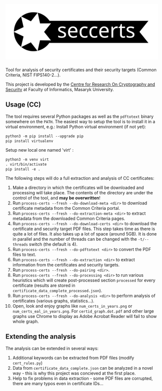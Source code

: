 # ![](docs/_static/logo.svg)

Tool for analysis of security certificates and their security targets (Common Criteria, NIST FIPS140-2...).

This project is developed by the [Centre for Research On Cryptography and Security](https://crocs.fi.muni.cz) at Faculty of Informatics, Masaryk University.

## Usage (CC)

The tool requires several Python packages as well as the `pdftotext` binary somewhere on the `PATH`.
The easiest way to setup the tool is to install it in a virtual environment, e.g.:
Install Python virtual environment (if not yet):
```
python3 -m pip install --upgrade pip
pip install virtualenv  
```
Setup new local one named 'virt' :
```
python3 -m venv virt
. virt/bin/activate
pip install -e .
```

The following steps will do a full extraction and analysis of CC certificates:

 1. Make a directory in which the certificates will be downloaded and processing will take place.
    The contents of the directory are under the control of the tool, and **may be overwritten**!
 2. Run `process-certs --fresh --do-download-meta <dir>` to download certificate metadata from the Common Criteria portal.
 3. Run `process-certs --fresh --do-extraction-meta <dir>` to extract metadata from the downloaded Common Criteria pages.
 4. Run `process-certs --fresh --do-download-certs <dir>` to download the certificate and security target PDF files. This
    step takes time as there is quite a lot of files. It also takes up a lot of space (around 5GB). It is done in parallel
    and the number of threads can be changed with the `-t/--threads` switch (the default is 4).
 5. Run `process-certs --fresh --do-pdftotext <dir>` to convert the PDF files to text.
 6. Run `process-certs --fresh --do-extraction <dir>` to extract information from the certificates and security targets.
 7. Run `process-certs --fresh --do-pairing <dir>`.
 8. Run `process-certs --fresh --do-processing <dir>` to run various heuristics which will create post-processed section
   `processed` for every certificate (results are stored in `certificate_data_complete_processed.json`).
 9. Run `process-certs --fresh --do-analysis <dir>` to perform analysis of certificates (various graphs, statistics...).
 10. Open, look and enjoy graphs like `num_certs_in_years.png` or `num_certs_eal_in_years.png`. For `certid_graph.dot.pdf` 
     and other large graphs use Chrome to display as Adobe Acrobat Reader will fail to show whole graph. 


## Extending the analysis

The analysis can be extended in several ways:
 1. Additional keywords can be extracted from PDF files (modify `cert_rules.py`)
 2. Data from `certificate_data_complete.json` can be analyzed in a novel way - this is why this project was concieved at the first place.
 3. Help to fix problems in data extraction - some PDF files are corrupted, there are many typos even in certificate IDs...
